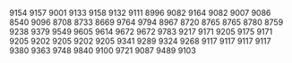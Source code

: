 9154
9157
9001
9133
9158
9132
9111
8996
9082
9164
9082
9007
9086
8540
9096
8708
8733
8669
9764
9794
8967
8720
8765
8765
8780
8759
9238
9379
9549
9605
9614
9672
9672
9783
9217
9171
9205
9175
9171
9205
9202
9205
9202
9205
9341
9289
9324
9268
9117
9117
9117
9117
9380
9363
9748
9840
9100
9721
9087
9489
9103
